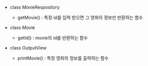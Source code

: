 - class MovieRespository

    - getMovie() : 특정 id를 입력 받으면 그 영화의 정보만 반환하는 함수

- class Movie

    - getId() : movie의 id를 반환하는 함수

- class OutputView

    - printMovie() : 특정 영화의 정보를 출력하는 함수